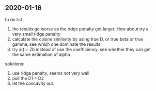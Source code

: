 ## 2020-01-16

to do list

1. the results go worse as the ridge penalty get larger. How about try a very small ridge penalty 
2. calculate the cosine similarity by using true D, or true beta or true gamma, see which one dominate the results
3. try x() + Zb instead of use the coefficiency. see whether they can get the same estimation of alpha 

solutions: 
1. use ridge penalty, seems not very well
2. pull the D1 = D2
3. let the concavity out. 


